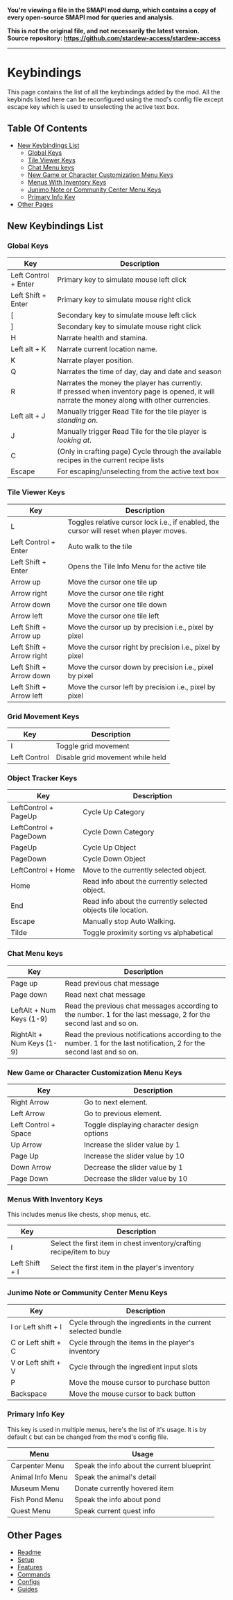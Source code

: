 **You're viewing a file in the SMAPI mod dump, which contains a copy of every open-source SMAPI mod
for queries and analysis.**

**This is _not_ the original file, and not necessarily the latest version.**  
**Source repository: https://github.com/stardew-access/stardew-access**

----

# Keybindings

This page contains the list of all the keybindings added by the mod.
All the keybinds listed here can be reconfigured using the mod's config file except escape key which is used to
unselecting the active text box.

## Table Of Contents

- [New Keybindings List](#new-keybindings-list)
    - [Global Keys](#global-keys)
    - [Tile Viewer Keys](#tile-viewer-keys)
    - [Chat Menu keys](#chat-menu-keys)
    - [New Game or Character Customization Menu Keys](#new-game-or-character-customization-menu-keys)
    - [Menus With Inventory Keys](#menus-with-inventory-keys)
    - [Junimo Note or Community Center Menu Keys](#junimo-note-or-community-center-menu-keys)
    - [Primary Info Key](#primary-info-key)
- [Other Pages](#other-pages)

## New Keybindings List

### Global Keys

| Key                  | Description                                                                                                                                          |
|----------------------|------------------------------------------------------------------------------------------------------------------------------------------------------|
| Left Control + Enter | Primary key to simulate mouse left click                                                                                                             |
| Left Shift + Enter   | Primary key to simulate mouse right click                                                                                                            |
| [                    | Secondary key to simulate mouse left click                                                                                                           |
| ]                    | Secondary key to simulate mouse right click                                                                                                          |
| H                    | Narrate health and stamina.                                                                                                                          |
| Left alt + K         | Narrate current location name.                                                                                                                       |
| K                    | Narrate player position.                                                                                                                             |
| Q                    | Narrates the time of day, day and date and season                                                                                                    |
| R                    | Narrates the money the player has currently. <br /> If pressed when inventory page is opened, it will narrate the money along with other currencies. |
| Left alt + J         | Manually trigger Read Tile for the tile player is _standing on_.                                                                                     |
| J                    | Manually trigger Read Tile for the tile player is _looking at_.                                                                                      |
| C                    | (Only in crafting page) Cycle through the available recipes in the current recipe lists                                                              |
| Escape               | For escaping/unselecting from the active text box                                                                                                    |

### Tile Viewer Keys

| Key                      | Description                                                                             |
|--------------------------|-----------------------------------------------------------------------------------------|
| L                        | Toggles relative cursor lock i.e., if enabled, the cursor will reset when player moves. |
| Left Control + Enter     | Auto walk to the tile                                                                   |
| Left Shift + Enter       | Opens the Tile Info Menu for the active tile                                            |       
| Arrow up                 | Move the cursor one tile up                                                             |
| Arrow right              | Move the cursor one tile right                                                          |
| Arrow down               | Move the cursor one tile down                                                           |
| Arrow left               | Move the cursor one tile left                                                           |
| Left Shift + Arrow up    | Move the cursor up by precision i.e., pixel by pixel                                    |
| Left Shift + Arrow right | Move the cursor right by precision i.e., pixel by pixel                                 |
| Left Shift + Arrow down  | Move the cursor down by precision i.e., pixel by pixel                                  |
| Left Shift + Arrow left  | Move the cursor left by precision i.e., pixel by pixel                                  |

### Grid Movement Keys

| Key          | Description                      |
|--------------|----------------------------------|
| I            | Toggle grid movement             |
| Left Control | Disable grid movement while held |

### Object Tracker Keys

| Key                    | Description                                                   |
|------------------------|---------------------------------------------------------------|
| LeftControl + PageUp   | Cycle Up Category                                             |
| LeftControl + PageDown | Cycle Down Category                                           |
| PageUp                 | Cycle Up Object                                               |
| PageDown               | Cycle Down Object                                             |
| LeftControl + Home     | Move to the currently selected object.                        |
| Home                   | Read info about the currently selected object.                |
| End                    | Read info about the currently selected objects tile location. |
| Escape                 | Manually stop Auto Walking.                                   |
| Tilde                  | Toggle proximity sorting vs alphabetical                      |

### Chat Menu keys

| Key                       | Description                                                                                                            |
|---------------------------|------------------------------------------------------------------------------------------------------------------------|
| Page up                   | Read previous chat message                                                                                             |
| Page down                 | Read next chat message                                                                                                 |
| LeftAlt + Num Keys (1-9)  | Read the previous chat messages according to the number. 1 for the last message, 2 for the second last and so on.      |
| RightAlt + Num Keys (1-9) | Read the previous notifications according to the number. 1 for the last notification, 2 for the second last and so on. |

### New Game or Character Customization Menu Keys

| Key                  | Description                                |
|----------------------|--------------------------------------------|
| Right Arrow          | Go to next element.                        |
| Left Arrow           | Go to previous element.                    |
| Left Control + Space | Toggle displaying character design options |
| Up Arrow             | Increase the slider value by 1             |
| Page Up              | Increase the slider value by 10            |
| Down Arrow           | Decrease the slider value by 1             |
| Page Down            | Decrease the slider value by 10            |

### Menus With Inventory Keys

This includes menus like chests, shop menus, etc.

| Key            | Description                                                          |
|----------------|----------------------------------------------------------------------|
| I              | Select the first item in chest inventory/crafting recipe/item to buy |
| Left Shift + I | Select the first item in the player's inventory                      |

### Junimo Note or Community Center Menu Keys

| Key                 | Description                                                  |
|---------------------|--------------------------------------------------------------|
| I or Left shift + I | Cycle through the ingredients in the current selected bundle |
| C or Left shift + C | Cycle through the items in the player's inventory            |
| V or Left shift + V | Cycle through the ingredient input slots                     |
| P                   | Move the mouse cursor to purchase button                     |
| Backspace           | Move the mouse cursor to back button                         |

### Primary Info Key

This key is used in multiple menus, here's the list of it's usage.
It is by default `C` but can be changed from the mod's config file.

| Menu             | Usage                                      |
|------------------|--------------------------------------------|
| Carpenter Menu   | Speak the info about the current blueprint |
| Animal Info Menu | Speak the animal's detail                  |
| Museum Menu      | Donate currently hovered item              |
| Fish Pond Menu   | Speak the info about pond                  |
| Quest Menu       | Speak current quest info                   |

## Other Pages

- [Readme](README.md)
- [Setup](setup.md)
- [Features](features.md)
- [Commands](commands.md)
- [Configs](config.md)
- [Guides](https://github.com/khanshoaib3/stardew-access/tree/master/docs/guides.md)
